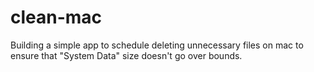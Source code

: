 # clean-mac
Building a simple app to schedule deleting unnecessary files on mac to ensure that "System Data" size doesn't go over bounds.
